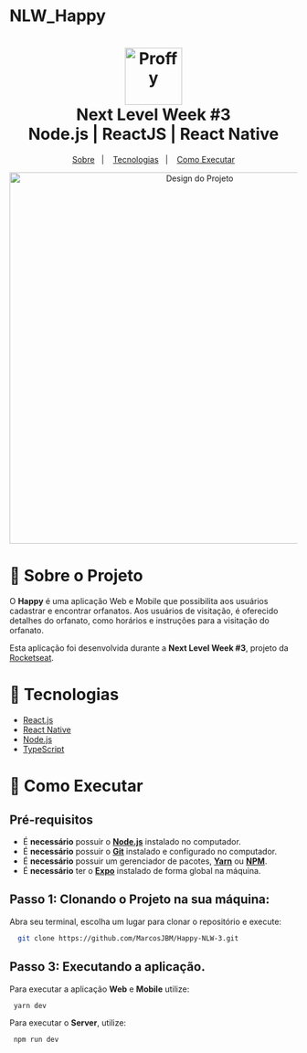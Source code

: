# NLW_Happy

<h1 align="center">
    <img alt="Proffy" src=".github/logo.svg" height="100px" />
    <br>Next Level Week #3<br/>
    Node.js | ReactJS | React Native
</h1>

<p align="center">
  <a href="#sobre">Sobre</a>&nbsp;&nbsp;&nbsp;|&nbsp;&nbsp;&nbsp;
  <a href="#tecnologias">Tecnologias</a>&nbsp;&nbsp;&nbsp;|&nbsp;&nbsp;&nbsp;
  <a href="#executar">Como Executar</a>
</p>

<p align="center">
    <img alt="Design do Projeto" width="650px" src=".github/laptop-happy.png" />
<p>

<a id="sobre"></a>

# 📖 Sobre o Projeto

O **Happy** é uma aplicação Web e Mobile que possibilita aos usuários cadastrar e encontrar orfanatos. Aos usuários de visitação, é oferecido detalhes do orfanato, como horários e instruções para a visitação do orfanato.

Esta aplicação foi desenvolvida durante a **Next Level Week #3**, projeto da [Rocketseat](https://rocketseat.com.br/).

<a id="tecnologias"></a>

# 🔩 Tecnologias

- [React.js](https://pt-br.reactjs.org/)
- [React Native](https://reactnative.dev/)
- [Node.js](https://nodejs.org/en/)
- [TypeScript](https://www.typescriptlang.org/)

<a id="executar"></a>

# 🤔 Como Executar

<h2><strong>Pré-requisitos</strong></h2>

- É **necessário** possuir o **[Node.js](https://nodejs.org/en/)** instalado no computador.
- É **necessário** possuir o **[Git](https://git-scm.com/)** instalado e configurado no computador.
- É **necessário** possuir um gerenciador de pacotes, **[Yarn](https://yarnpkg.com/)** ou **[NPM](https://www.npmjs.com/)**.
- É **necessário** ter o **[Expo](https://expo.io/)** instalado de forma global na máquina.

## Passo 1: Clonando o Projeto na sua máquina:

Abra seu terminal, escolha um lugar para clonar o repositório e execute:

```sh
  git clone https://github.com/MarcosJBM/Happy-NLW-3.git
```


## Passo 3: Executando a aplicação.

Para executar a aplicação **Web** e **Mobile** utilize:

```sh
 yarn dev
```

Para executar o **Server**, utilize:

```sh
 npm run dev
```
